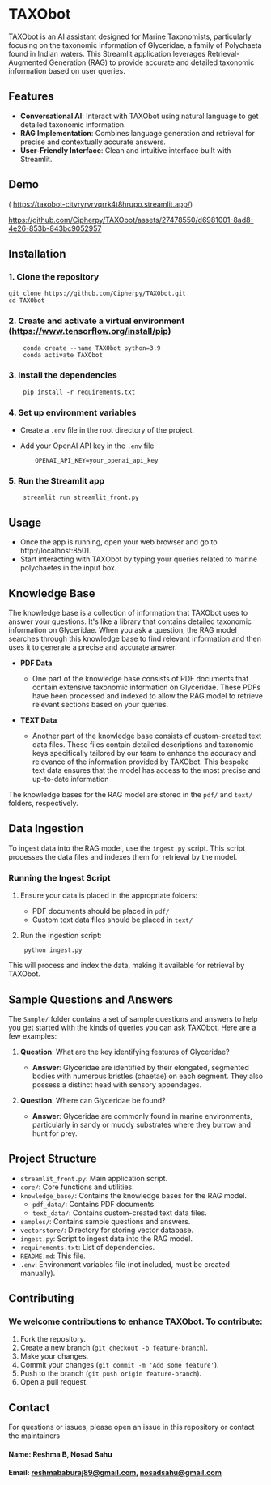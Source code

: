 # TAXObot

TAXObot is an AI assistant designed for Marine Taxonomists, particularly focusing on the taxonomic information of Glyceridae, a family of Polychaeta found in Indian waters. This Streamlit application leverages Retrieval-Augmented Generation (RAG) to provide accurate and detailed taxonomic information based on user queries.






## Features

* **Conversational AI**: Interact with TAXObot using natural language to get detailed taxonomic information.
* **RAG Implementation**: Combines language generation and retrieval for precise and contextually accurate answers.
* **User-Friendly Interface**: Clean and intuitive interface built with Streamlit.



## Demo 
( https://taxobot-citvryrvrvqrrk4t8hrupo.streamlit.app/)

https://github.com/Cipherpy/TAXObot/assets/27478550/d6981001-8ad8-4e26-853b-843bc9052957

## Installation
### 1. Clone the repository

    git clone https://github.com/Cipherpy/TAXObot.git 
    cd TAXObot
    
### 2. Create and activate a virtual environment (https://www.tensorflow.org/install/pip)
        
        conda create --name TAXObot python=3.9
        conda activate TAXObot
### 3. Install the dependencies

        pip install -r requirements.txt

### 4. Set up environment variables
- Create a `.env` file in the root directory of the project.
- Add your OpenAI API key in the `.env` file

          OPENAI_API_KEY=your_openai_api_key

### 5. Run the Streamlit app

        streamlit run streamlit_front.py

## Usage
* Once the app is running, open your web browser and go to http://localhost:8501.
* Start interacting with TAXObot by typing your queries related to marine polychaetes in the input box.

## Knowledge Base
The knowledge base is a collection of information that TAXObot uses to answer your questions. It's like a library that contains detailed taxonomic information on Glyceridae. When you ask a question, the RAG model searches through this knowledge base to find relevant information and then uses it to generate a precise and accurate answer.

* **PDF Data**
 
    - One part of the knowledge base consists of PDF documents that contain extensive taxonomic information on Glyceridae. These PDFs have been processed and indexed to allow the RAG model to retrieve relevant sections based on your queries.
* **TEXT Data**
  
    - Another part of the knowledge base consists of custom-created text data files. These files contain detailed descriptions and taxonomic keys specifically tailored by our team to enhance the accuracy and relevance of the information provided by TAXObot. This bespoke text data ensures that the model has access to the most precise and up-to-date information

The knowledge bases for the RAG model are stored in the `pdf/` and `text/` folders, respectively.

## Data Ingestion
To ingest data into the RAG model, use the `ingest.py` script. This script processes the data files and indexes them for retrieval by the model.

### Running the Ingest Script
1. Ensure your data is placed in the appropriate folders:

    - PDF documents should be placed in `pdf/`
    - Custom text data files should be placed in `text/`
2. Run the ingestion script:
   
        python ingest.py

This will process and index the data, making it available for retrieval by TAXObot.

## Sample Questions and Answers
The `Sample/` folder contains a set of sample questions and answers to help you get started with the kinds of queries you can ask TAXObot. Here are a few examples:

1. **Question**: What are the key identifying features of Glyceridae?
   
    - **Answer**: Glyceridae are identified by their elongated, segmented bodies with numerous bristles (chaetae) on each segment. They also possess a distinct head with sensory appendages.
3. **Question**: Where can Glyceridae be found?
   
    - **Answer**: Glyceridae are commonly found in marine environments, particularly in sandy or muddy substrates where they burrow and hunt for prey.

## Project Structure
- `streamlit_front.py`: Main application script.
- `core/`: Core functions and utilities.
- `knowledge_base/`: Contains the knowledge bases for the RAG model.
    - `pdf_data/`: Contains PDF documents.
    - `text_data/`: Contains custom-created text data files.
- `samples/`: Contains sample questions and answers.
- `vectorstore/`: Directory for storing vector database.
- `ingest.py`: Script to ingest data into the RAG model.
- `requirements.txt`: List of dependencies.
- `README.md`: This file.
- `.env`: Environment variables file (not included, must be created manually).

## Contributing
### We welcome contributions to enhance TAXObot. To contribute:

1. Fork the repository.
2. Create a new branch (`git checkout -b feature-branch`).
3. Make your changes.
4. Commit your changes (`git commit -m 'Add some feature'`).
5. Push to the branch (`git push origin feature-branch`).
6. Open a pull request.

## Contact
For questions or issues, please open an issue in this repository or contact the maintainers

#### Name: Reshma B, Nosad Sahu
#### Email: reshmababuraj89@gmail.com, nosadsahu@gmail.com
